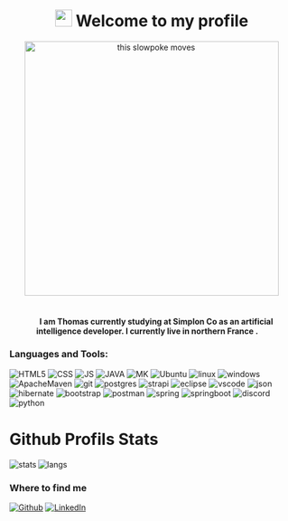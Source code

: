 <h1 align="center"><img src="https://emojis.slackmojis.com/emojis/images/1531849430/4246/blob-sunglasses.gif?1531849430" width="30"/> Welcome to my profile</h1>
<div align="center">
<img src="https://media0.giphy.com/media/1BdJd24oEwvuSvXYb0/giphy.gif?cid=ecf05e478pdn6sot0xipu7xtt1tqo05zk77h7pedndm9892q&rid=giphy.gif&ct=g" alt="this slowpoke moves"  width="450" /></div>
<br>
<h4 align="center"><img src="https://cdn-icons-png.flaticon.com/512/197/197560.png" width="13"/>  I am Thomas currently studying at Simplon Co as an artificial intelligence developer. I currently live in northern France .  <img src="https://cdn-icons-png.flaticon.com/512/197/197560.png" width="13"/></h4>  
<h3>Languages and Tools:</h3>
<p>
  <img alt="HTML5" src="https://img.shields.io/badge/html5-%23E34F26.svg?style=for-the-badge&logo=html5&logoColor=white" />
  <img alt="CSS" src="https://img.shields.io/badge/css3-%231572B6.svg?style=for-the-badge&logo=css3&logoColor=white" />
  <img alt="JS" src="https://img.shields.io/badge/javascript-%23323330.svg?style=for-the-badge&logo=javascript&logoColor=%23F7DF1E" />
  <img alt="JAVA" src="https://img.shields.io/badge/Java-ED8B00?style=for-the-badge&logo=java&logoColor=white" />
  <img alt="MK" src="https://img.shields.io/badge/markdown-%23000000.svg?style=for-the-badge&logo=markdown&logoColor=white" />
  <img alt="Ubuntu" src="https://img.shields.io/badge/Ubuntu-E95420?style=for-the-badge&logo=ubuntu&logoColor=white" />
  <img alt="linux" src="https://img.shields.io/badge/Linux-FCC624?style=for-the-badge&logo=linux&logoColor=black" />
  <img alt="windows" src="https://img.shields.io/badge/Windows-0078D6?style=for-the-badge&logo=windows&logoColor=white" />
  <img alt="ApacheMaven" src="https://img.shields.io/badge/Apache%20Maven-C71A36?style=for-the-badge&logo=Apache%20Maven&logoColor=white" />
  <img alt="git" src="https://img.shields.io/badge/git-%23F05033.svg?style=for-the-badge&logo=git&logoColor=white" />
  <img alt="postgres" src="https://img.shields.io/badge/postgres-%23316192.svg?style=for-the-badge&logo=postgresql&logoColor=white" />
  <img alt="strapi" src="https://img.shields.io/badge/strapi-%232E7EEA.svg?style=for-the-badge&logo=strapi&logoColor=white" />
  <img alt="eclipse" src="https://img.shields.io/badge/Eclipse-FE7A16.svg?style=for-the-badge&logo=Eclipse&logoColor=white" />
  <img alt="vscode" src="https://img.shields.io/badge/Visual%20Studio%20Code-0078d7.svg?style=for-the-badge&logo=visual-studio-code&logoColor=white" />
  <img alt="json" src="https://img.shields.io/badge/json-5E5C5C?style=for-the-badge&logo=json&logoColor=white" />
  <img alt="hibernate" src="https://img.shields.io/badge/Hibernate-59666C?style=for-the-badge&logo=Hibernate&logoColor=white" />
  <img alt="bootstrap" src="https://img.shields.io/badge/Bootstrap-563D7C?style=for-the-badge&logo=bootstrap&logoColor=white" />
  <img alt="postman" src="https://img.shields.io/badge/Postman-FF6C37?style=for-the-badge&logo=Postman&logoColor=white" />
  <img alt="spring" src="https://img.shields.io/badge/Spring-6DB33F?style=for-the-badge&logo=spring&logoColor=white" />
  <img alt="springboot" src="https://img.shields.io/badge/Spring_Boot-F2F4F9?style=for-the-badge&logo=spring-boot" />
  <img alt="discord" src="https://img.shields.io/badge/Discord-5865F2?style=for-the-badge&logo=discord&logoColor=white" />
  <img alt="python" src="https://img.shields.io/badge/Python-FFD43B?style=for-the-badge&logo=python&logoColor=blue" />
</p>
<h1> Github Profils Stats </h1>
 <img align="left" alt="stats" src="https://github-readme-stats.vercel.app/api?username=DonzerHD" />
<img alt="langs" src="https://github-readme-stats.vercel.app/api/top-langs/?username=DonzerHD" />

<h3>Where to find me</h3>
<p><a href="https://github.com/DonzerHD" target="_blank"><img alt="Github" src="https://img.shields.io/badge/GitHub-%2312100E.svg?&style=for-the-badge&logo=Github&logoColor=white" /></a> 
 </a> <a target="_blank" href="https://www.linkedin.com/in/thomas-lemay-78b50b216/" target="_blank"><img alt="LinkedIn" src="https://img.shields.io/badge/linkedin-%230077B5.svg?&style=for-the-badge&logo=linkedin&logoColor=white" /></a>
</p>
